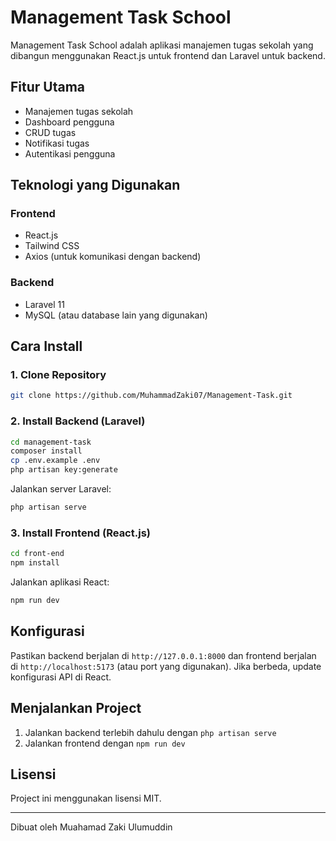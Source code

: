 # Management Task School

Management Task School adalah aplikasi manajemen tugas sekolah yang dibangun menggunakan React.js untuk frontend dan Laravel untuk backend.

## Fitur Utama
- Manajemen tugas sekolah
- Dashboard pengguna
- CRUD tugas
- Notifikasi tugas
- Autentikasi pengguna

## Teknologi yang Digunakan
### Frontend
- React.js
- Tailwind CSS
- Axios (untuk komunikasi dengan backend)

### Backend
- Laravel 11
- MySQL (atau database lain yang digunakan)

## Cara Install

### 1. Clone Repository
```bash
git clone https://github.com/MuhammadZaki07/Management-Task.git
```

### 2. Install Backend (Laravel)
```bash
cd management-task
composer install
cp .env.example .env
php artisan key:generate
```

Jalankan server Laravel:
```bash
php artisan serve
```

### 3. Install Frontend (React.js)
```bash
cd front-end
npm install
```

Jalankan aplikasi React:
```bash
npm run dev
```

## Konfigurasi
Pastikan backend berjalan di `http://127.0.0.1:8000` dan frontend berjalan di `http://localhost:5173` (atau port yang digunakan). Jika berbeda, update konfigurasi API di React.

## Menjalankan Project
1. Jalankan backend terlebih dahulu dengan `php artisan serve`
2. Jalankan frontend dengan `npm run dev`

## Lisensi
Project ini menggunakan lisensi MIT.

---
Dibuat oleh Muahamad Zaki Ulumuddin

